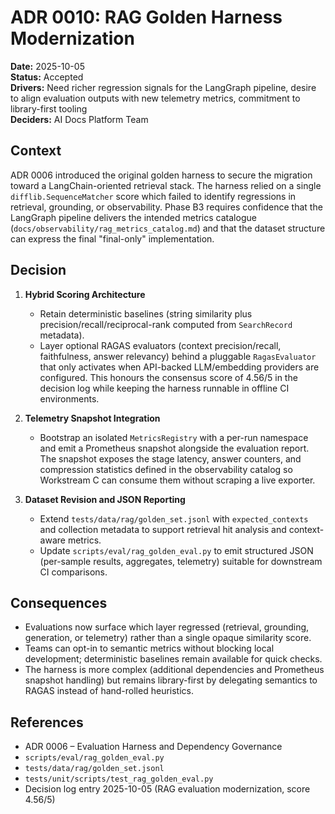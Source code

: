 # ADR 0010: RAG Golden Harness Modernization

**Date:** 2025-10-05  
**Status:** Accepted  
**Drivers:** Need richer regression signals for the LangGraph pipeline, desire to align evaluation outputs with new telemetry metrics, commitment to library-first tooling  
**Deciders:** AI Docs Platform Team

## Context

ADR 0006 introduced the original golden harness to secure the migration toward a
LangChain-oriented retrieval stack. The harness relied on a single
`difflib.SequenceMatcher` score which failed to identify regressions in
retrieval, grounding, or observability. Phase B3 requires confidence that the
LangGraph pipeline delivers the intended metrics catalogue
(`docs/observability/rag_metrics_catalog.md`) and that the dataset structure can
express the final "final-only" implementation.

## Decision

1. **Hybrid Scoring Architecture**
   - Retain deterministic baselines (string similarity plus
     precision/recall/reciprocal-rank computed from `SearchRecord` metadata).
   - Layer optional RAGAS evaluators (context precision/recall, faithfulness,
     answer relevancy) behind a pluggable `RagasEvaluator` that only activates
     when API-backed LLM/embedding providers are configured. This honours the
     consensus score of 4.56/5 in the decision log while keeping the harness
     runnable in offline CI environments.

2. **Telemetry Snapshot Integration**
   - Bootstrap an isolated `MetricsRegistry` with a per-run namespace and emit a
     Prometheus snapshot alongside the evaluation report. The snapshot exposes
     the stage latency, answer counters, and compression statistics defined in
     the observability catalog so Workstream C can consume them without scraping
     a live exporter.

3. **Dataset Revision and JSON Reporting**
   - Extend `tests/data/rag/golden_set.jsonl` with `expected_contexts` and
     collection metadata to support retrieval hit analysis and context-aware
     metrics.
   - Update `scripts/eval/rag_golden_eval.py` to emit structured JSON (per-sample
     results, aggregates, telemetry) suitable for downstream CI comparisons.

## Consequences

- Evaluations now surface which layer regressed (retrieval, grounding,
  generation, or telemetry) rather than a single opaque similarity score.
- Teams can opt-in to semantic metrics without blocking local development;
  deterministic baselines remain available for quick checks.
- The harness is more complex (additional dependencies and Prometheus snapshot
  handling) but remains library-first by delegating semantics to RAGAS instead of
  hand-rolled heuristics.

## References

- ADR 0006 – Evaluation Harness and Dependency Governance
- `scripts/eval/rag_golden_eval.py`
- `tests/data/rag/golden_set.jsonl`
- `tests/unit/scripts/test_rag_golden_eval.py`
- Decision log entry 2025-10-05 (RAG evaluation modernization, score 4.56/5)
